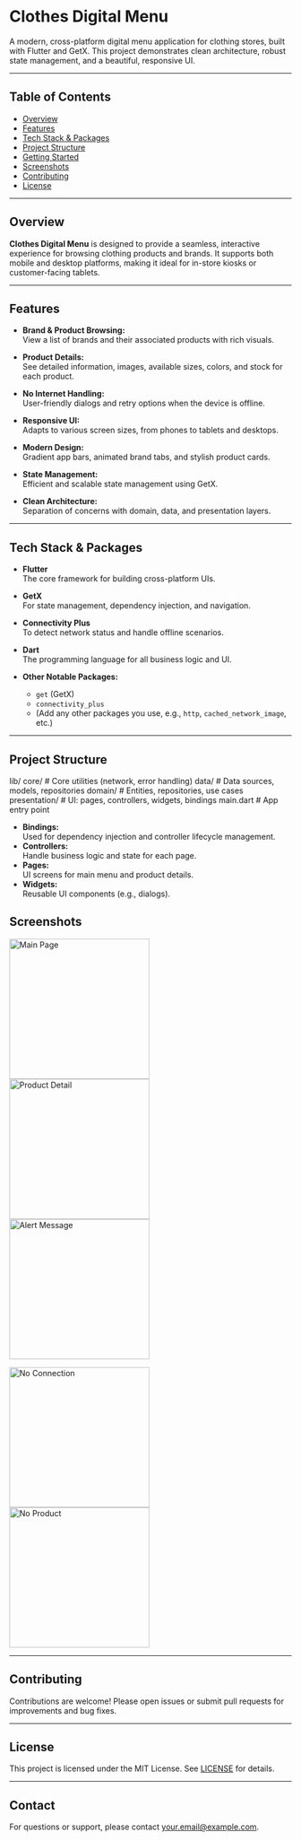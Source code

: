 # Clothes Digital Menu

A modern, cross-platform digital menu application for clothing stores, built with Flutter and GetX. This project demonstrates clean architecture, robust state management, and a beautiful, responsive UI.

---

## Table of Contents

- [Overview](#overview)
- [Features](#features)
- [Tech Stack & Packages](#tech-stack--packages)
- [Project Structure](#project-structure)
- [Getting Started](#getting-started)
- [Screenshots](#screenshots)
- [Contributing](#contributing)
- [License](#license)

---

## Overview

**Clothes Digital Menu** is designed to provide a seamless, interactive experience for browsing clothing products and brands. It supports both mobile and desktop platforms, making it ideal for in-store kiosks or customer-facing tablets.

---

## Features

- **Brand & Product Browsing:**  
  View a list of brands and their associated products with rich visuals.

- **Product Details:**  
  See detailed information, images, available sizes, colors, and stock for each product.

- **No Internet Handling:**  
  User-friendly dialogs and retry options when the device is offline.

- **Responsive UI:**  
  Adapts to various screen sizes, from phones to tablets and desktops.

- **Modern Design:**  
  Gradient app bars, animated brand tabs, and stylish product cards.

- **State Management:**  
  Efficient and scalable state management using GetX.

- **Clean Architecture:**  
  Separation of concerns with domain, data, and presentation layers.

---

## Tech Stack & Packages

- **Flutter**  
  The core framework for building cross-platform UIs.

- **GetX**  
  For state management, dependency injection, and navigation.

- **Connectivity Plus**  
  To detect network status and handle offline scenarios.

- **Dart**  
  The programming language for all business logic and UI.

- **Other Notable Packages:**  
  - `get` (GetX)  
  - `connectivity_plus`  
  - (Add any other packages you use, e.g., `http`, `cached_network_image`, etc.)

---

## Project Structure

lib/
  core/           # Core utilities (network, error handling)
  data/           # Data sources, models, repositories
  domain/         # Entities, repositories, use cases
  presentation/   # UI: pages, controllers, widgets, bindings
  main.dart       # App entry point

- **Bindings:**  
  Used for dependency injection and controller lifecycle management.
- **Controllers:**  
  Handle business logic and state for each page.
- **Pages:**  
  UI screens for main menu and product details.
- **Widgets:**  
  Reusable UI components (e.g., dialogs).




## Screenshots

<img src="assets/screenshots/main_page.png" alt="Main Page" width="250" style="margin-right: 16px;"/> <img src="assets/screenshots/product_detail.png" alt="Product Detail" width="250" style="margin-right: 16px;"/> <img src="assets/screenshots/alert_message.png" alt="Alert Message" width="250" style="margin-right: 16px;"/>

<img src="assets/screenshots/no_connection.png" alt="No Connection" width="250" style="margin-right: 16px;"/><img src="assets/screenshots/no_product.png" alt="No Product" width="250"/>

---

## Contributing

Contributions are welcome! Please open issues or submit pull requests for improvements and bug fixes.

---

## License

This project is licensed under the MIT License. See [LICENSE](LICENSE) for details.

---

## Contact

For questions or support, please contact [your.email@example.com](mailto:your.email@example.com).
